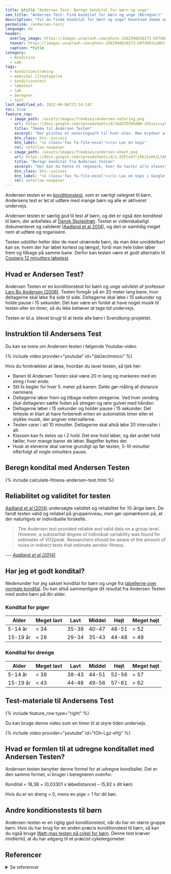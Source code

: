 ```yaml
---
title: &title "Andersen Test: Beregn kondital for børn og unge"
seo_title: "Andersen Test: Find kondital for børn og unge (Beregner)"
description: "Vil du finde kondital for børn og unge? Download skema og beregner til Andersen testen, som er konditionstest, der er let at organisere."
permalink: /andersen-test/
language: da
header:
  overlay_image: https://images.unsplash.com/photo-1582948818273-b8fdb032a863?ixlib=rb-1.2.1&ixid=eyJhcHBfaWQiOjEyMDd9&auto=format&fit=crop&w=1200&q=5
  teaser: https://images.unsplash.com/photo-1582948818273-b8fdb032a863?ixlib=rb-1.2.1&ixid=eyJhcHBfaWQiOjEyMDd9&auto=format&fit=crop&w=400&q=5
  caption: *title
category:
  - Kondition
  - Løb
tags:
  - konditionstræning
  - maksimal iltoptagelse
  - konditionstest
  - løbetest
  - løb
  - beregner
  - test
last_modified_at: 2022-04-06T23:14:14Z
toc: true
feature_row:
  - image_path: /assets/images/freebies/andersen-notering.png
    url: https://docs.google.com/spreadsheets/d/1DAZYECM3dNR-sH3zxzczyVFmYqHlWR8__MdUSmvqbIY/copy?usp=sharing
    title: "Skema til Andersen Testen"
    excerpt: "Der printes et noteringsark til hver elev. Man krydser af for hver 20 meter der er løbet."
    btn_class: btn--success
    btn_label: "<i class='fas fa-file-excel'></i> Lav en kopi"
    rel: nofollow noopener
  - image_path: /assets/images/freebies/andersen-sheet.png
    url: https://docs.google.com/spreadsheets/d/1-X2FCa4TrjKbJivHk1LSAMjFquvGvWIONRexc97ifhM/copy?usp=sharing
    title: "Beregn kondital fra Andersen Testen"
    excerpt: "Her kan du hente et regneark, hvor du taster alle elevers resultater ind. Arket er kodet til at udregne elevernes kondital."
    btn_class: btn--success
    btn_label: "<i class='fas fa-file-excel'></i> Lav en kopi i Google Sheet"
    rel: nofollow noopener
---
```


Andersen testen er en [konditionstest](/test-kondition-konditest-kondital/), som er særligt velegnet til børn. Andersens test er let at udføre med mange børn og alle er aktiveret undervejs.

Andersen testen er særlig god til test af børn, og det er også den konditest til børn, der anbefales af [Dansk Skoleidræt](https://skoleidraet.dk/sundhedsundervisning/inspiration-og-materialer/konditest/). Testen er videnskabeligt dokumenteret og valideret ([Aadland et al 2014](https://www.ncbi.nlm.nih.gov/pmc/articles/PMC4201545/)), og den er samtidig meget nem at udføre og organisere.

Testen udstiller heller _ikke_ de mest utrænede børn, da man ikke umiddelbart kan se, hvem der har løbet kortest og længst, fordi man hele tiden løber frem og tilbage på samme bane. Derfor kan testen være et godt alternativ til [Coopers 12 minutters løbetest](/cooper-test/).

## Hvad er Andersen Test?

Andersen Testen er en konditionstest for børn og unge udviklet af professor [Lars Bo Andersen (2008)](https://pubmed.ncbi.nlm.nih.gov/18997644/). Testen foregår på en 20 meter lang bane, hvor deltagerne skal løbe fra side til side. Deltagerne skal løbe i 15 sekunder og holde pause i 15 sekunder. Det kan være en fordel at have noget musik til testen eller en _timer_, så du ikke behøver at tage tid undervejs.

Testen er bl.a. blevet brugt til at teste alle børn i Svendborg-projektet.

## Instruktion til Andersens Test

Du kan se mere om Andersen testen i følgende Youtube-video.

{% include video provider="youtube" id="daUeclmmico" %}

Hvis du foretrækker at læse, hvordan du laver testen, så tjek her:

- Banen til Andersen Testen skal være 20 m lang og markeres med en streg i hver ende.
- Stil fx kegler for hver 5. meter på banen. Dette gør måling af distance nemmere.
- Deltagerne løber frem og tilbage mellem stregerne. Ved hver vending skal deltageren sætte foden på stregen og røre gulvet med hånden.
- Deltagerne løber i 15 sekunder og holder pause i 15 sekunder. Det letteste er klart at have forberedt enten en automatisk timer eller et stykke musik, der angiver intervallerne.
- Testen varer i alt 10 minutter. Deltagerne skal altså løbe 20 intervaller i alt.
- Klassen kan fx deles op i 2 hold. Det ene hold løber, og det andet hold tæller, hvor mange baner de løber. Bagefter byttes der.
- Husk at eleverne skal varme grundigt op før testen, 5-10 minutter efterfulgt af nogle minutters pause.

## Beregn kondital med Andersen Testen

{% include calculate-fitness-andersen-test.html %}

## Reliabilitet og validitet for testen

[Aadland et al (2014)](https://www.ncbi.nlm.nih.gov/pmc/articles/PMC4201545/) undersøgte validitet og reliabilitet for 10-årige børn. De fandt testen valid og reliabel på gruppeniveau, men gør opmærksom på, at der naturligvis er individuelle forskelle.

> The Andersen test provided reliable and valid data on a group level. However, a substantial degree of individual variability was found for estimates of VO2peak. Researchers should be aware of the amount of noise in indirect tests that estimate aerobic fitness.

--- <cite>[Aadland et al (2014)](https://www.ncbi.nlm.nih.gov/pmc/articles/PMC4201545/)</cite>

## Har jeg et godt kondital?

Nedenunder har jeg sakset kondital for børn og unge fra [tabellerne over normale kondital](/kondital/). Du kan altså sammenligne dit resultat fra Andersen Testen med andre børn på din alder.

### Kondital for piger

| Alder	| Meget lavt | Lavt	| Middel | Højt | Meget højt |
|-|-|-|-|-|-|
| 5-14 år | < 34 | 35-39 | 40-47 | 48-51 | > 52 |
| 15-19 år | < 28 | 29-34 | 35-43 | 44-48 | > 49 |

### Kondital for drenge

| Alder | Meget lavt | Lavt | Middel | Højt | Meget højt |
|-|-|-|-|-|-|
| 5-14 år | < 38 | 38-43 | 44-51 | 52-56 | > 57 |
| 15-19 år | < 43 | 44-48 | 49-56 | 57-61 | > 62 |

## Test-materiale til Andersens Test

{% include feature_row type="right" %}

Du kan bruge denne video som en timer til at styre tiden undervejs.

{% include video provider="youtube" id="tOh-Lgz-eYg" %}

## Hvad er formlen til at udregne konditallet med Andersen Testen?

Andersen testen benytter denne formel for at udregne konditallet. Det er den samme formel, vi bruger i beregneren ovenfor.

Kondital = 18,38 + (0,03301 x løbedistance) – (5,92 x dit køn)

Hvis du er en dreng = 0, mens en pige = 1 for dit køn.

## Andre konditionstests til børn

Andersen-testen er en rigtig god konditionstest, når du har en større gruppe børn. Hvis du har brug for en anden præcis konditionstest til børn, så kan du også bruge [Watt-max testen på cykel for børn](/kondital-wattmax-boern/). Denne test kræver imidlertid, at du har adgang til et præcist cykelergometer.

## Referencer

<details markdown="1">
  <summary>Se referencer</summary>

- Andersen, Lars Bo; Andersen, Thor-Einar; Andersen, Eivind; Anderssen, Sigmund A. An intermittent running test to estimate maximal oxygen uptake: the Andersen test. Journal of Sports Medicine and Physical Fitness, Vol. 48, No. 7, 01.12.2008, p. 434-437.
- Aadland E, Terum T, Mamen A, Andersen LB, Resaland GK. The Andersen aerobic fitness test: reliability and validity in 10-year-old children. PLoS One. 2014;9(10):e110492. Published 2014 Oct 17. doi:10.1371/journal.pone.0110492
</details>
